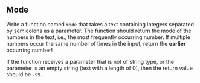 ## Mode

Write a function named `mode` that takes a text containing integers separated by semicolons as a parameter. The function
should return the mode of the numbers in the text, i.e., the most frequently occurring number. If multiple numbers occur
the same number of times in the input, return the **earlier** occurring number!

If the function receives a parameter that is not of string type, or the parameter is an empty string (text with a length
of 0), then the return value should be `-99`.
